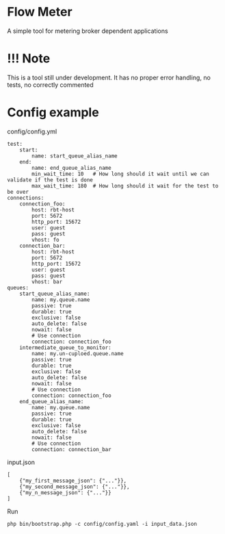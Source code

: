 # Flow Meter

A simple tool for metering broker dependent applications

# !!! Note
This is a tool still under development. It has no proper error handling, no tests, no correctly commented
# Config example

config/config.yml
```
test:
    start:
        name: start_queue_alias_name
    end:
        name: end_queue_alias_name
        min_wait_time: 10   # How long should it wait until we can validate if the test is done
        max_wait_time: 180  # How long should it wait for the test to be over
connections:
    connection_foo:
        host: rbt-host
        port: 5672
        http_port: 15672
        user: guest
        pass: guest
        vhost: fo
    connection_bar:
        host: rbt-host
        port: 5672
        http_port: 15672
        user: guest
        pass: guest
        vhost: bar
queues:
    start_queue_alias_name:
        name: my.queue.name
        passive: true
        durable: true
        exclusive: false
        auto_delete: false
        nowait: false
        # Use connection
        connection: connection_foo
    intermediate_queue_to_monitor:
        name: my.un-cuploed.queue.name
        passive: true
        durable: true
        exclusive: false
        auto_delete: false
        nowait: false
        # Use connection
        connection: connection_foo
    end_queue_alias_name:
        name: my.queue.name
        passive: true
        durable: true
        exclusive: false
        auto_delete: false
        nowait: false
        # Use connection
        connection: connection_bar
```

input.json
```
[
    {"my_first_message_json": {"..."}},
    {"my_second_message_json": {"..."}},
    {"my_n_message_json": {"..."}}
]
```
Run
```
php bin/bootstrap.php -c config/config.yaml -i input_data.json
```